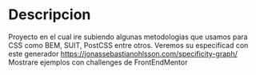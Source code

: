 # Descripcion

Proyecto en el cual ire subiendo algunas metodologias que usamos para CSS como BEM, SUIT, PostCSS entre otros. Veremos su especificad con este generador https://jonassebastianohlsson.com/specificity-graph/
Mostrare ejemplos con challenges de FrontEndMentor